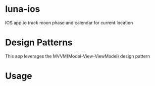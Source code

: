 # luna-ios
IOS app to track moon phase and calendar for current location

# Design Patterns
This app leverages the MVVM(Model-View-ViewModel) design pattern

# Usage

